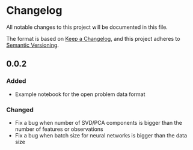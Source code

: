 # Changelog

All notable changes to this project will be documented in this file.

The format is based on [Keep a Changelog][],
and this project adheres to [Semantic Versioning][].

[keep a changelog]: https://keepachangelog.com/en/1.0.0/
[semantic versioning]: https://semver.org/spec/v2.0.0.html

## 0.0.2

### Added

- Example notebook for the open problem data format

### Changed

- Fix a bug when number of SVD/PCA components is bigger than the number of features or observations
- Fix a bug when batch size for neural networks is bigger than the data size
